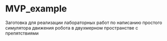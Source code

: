 # MVP_example
Заготовка для реализации лабораторных работ по написанию простого симулятора движения робота в двухмерном пространстве с препятствиями
